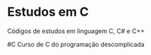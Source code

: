 # Estudos em C
Códigos de estudos em linguagem C, C# e C++

#C
Curso de C do programação descomplicada